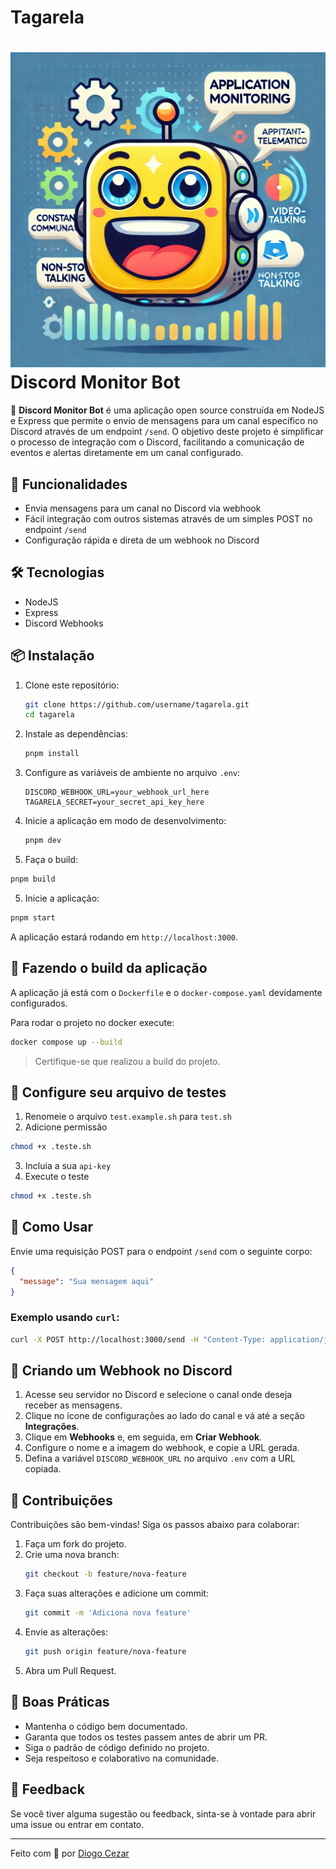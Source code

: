 # Tagarela

# ![Bot Avatar](assets/tagarela.jpeg) Discord Monitor Bot

🚀 **Discord Monitor Bot** é uma aplicação open source construída em NodeJS e Express que permite o envio de mensagens para um canal específico no Discord através de um endpoint `/send`. O objetivo deste projeto é simplificar o processo de integração com o Discord, facilitando a comunicação de eventos e alertas diretamente em um canal configurado.

## 📜 Funcionalidades

- Envia mensagens para um canal no Discord via webhook
- Fácil integração com outros sistemas através de um simples POST no endpoint `/send`
- Configuração rápida e direta de um webhook no Discord

## 🛠️ Tecnologias

- NodeJS
- Express
- Discord Webhooks

## 📦 Instalação

1. Clone este repositório:

   ```bash
   git clone https://github.com/username/tagarela.git
   cd tagarela
   ```

2. Instale as dependências:

   ```bash
   pnpm install
   ```

3. Configure as variáveis de ambiente no arquivo `.env`:

   ```env
   DISCORD_WEBHOOK_URL=your_webhook_url_here
   TAGARELA_SECRET=your_secret_api_key_here
   ```

4. Inicie a aplicação em modo de desenvolvimento:

   ```bash
   pnpm dev
   ```

5. Faça o build:

```bash
pnpm build
```

5. Inicie a aplicação:

```bash
pnpm start
```

A aplicação estará rodando em `http://localhost:3000`.

## 🚀 Fazendo o build da aplicação

A aplicação já está com o `Dockerfile` e o `docker-compose.yaml` devidamente configurados.

Para rodar o projeto no docker execute:

```bash
docker compose up --build
```

> Certifique-se que realizou a build do projeto.

## 🤖 Configure seu arquivo de testes

1. Renomeie o arquivo `test.example.sh` para `test.sh`
2. Adicione permissão

```bash
chmod +x .teste.sh
```

3. Incluia a sua `api-key`
4. Execute o teste

```bash
chmod +x .teste.sh
```

## 🚀 Como Usar

Envie uma requisição POST para o endpoint `/send` com o seguinte corpo:

```json
{
  "message": "Sua mensagem aqui"
}
```

### Exemplo usando `curl`:

```bash
curl -X POST http://localhost:3000/send -H "Content-Type: application/json" -H "api-key: XXX" -d '{"message": "Hello Discord!"}'
```

## 🔗 Criando um Webhook no Discord

1. Acesse seu servidor no Discord e selecione o canal onde deseja receber as mensagens.
2. Clique no ícone de configurações ao lado do canal e vá até a seção **Integrações**.
3. Clique em **Webhooks** e, em seguida, em **Criar Webhook**.
4. Configure o nome e a imagem do webhook, e copie a URL gerada.
5. Defina a variável `DISCORD_WEBHOOK_URL` no arquivo `.env` com a URL copiada.

## 🙌 Contribuições

Contribuições são bem-vindas! Siga os passos abaixo para colaborar:

1. Faça um fork do projeto.
2. Crie uma nova branch:
   ```bash
   git checkout -b feature/nova-feature
   ```
3. Faça suas alterações e adicione um commit:
   ```bash
   git commit -m 'Adiciona nova feature'
   ```
4. Envie as alterações:
   ```bash
   git push origin feature/nova-feature
   ```
5. Abra um Pull Request.

## 📝 Boas Práticas

- Mantenha o código bem documentado.
- Garanta que todos os testes passem antes de abrir um PR.
- Siga o padrão de código definido no projeto.
- Seja respeitoso e colaborativo na comunidade.

## 💬 Feedback

Se você tiver alguma sugestão ou feedback, sinta-se à vontade para abrir uma issue ou entrar em contato.

---

Feito com 💙 por [Diogo Cezar](https://github.com/diogocezar)
